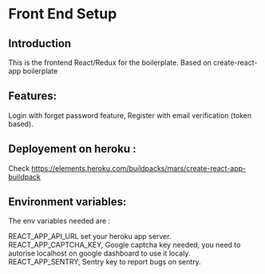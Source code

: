 # Front End Setup

## Introduction

This is the frontend React/Redux for the boilerplate. Based on create-react-app boilerplate

## Features:

Login with forget password feature, Register with email verification (token based).


## Deployement on heroku :

Check https://elements.heroku.com/buildpacks/mars/create-react-app-buildpack

## Environment variables:

The env variables needed are :

REACT_APP_API_URL set your heroku app server.
REACT_APP_CAPTCHA_KEY, Google captcha key needed, you need to autorise localhost on google dashboard to use it localy.
REACT_APP_SENTRY, Sentry key to report bugs on sentry.

